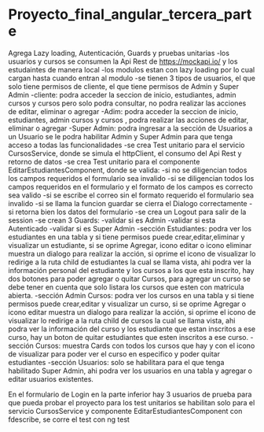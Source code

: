 # Proyecto_final_angular_tercera_parte
Agrega Lazy loading, Autenticación, Guards y pruebas unitarias
-los usuarios y cursos se consumen la Api Rest de https://mockapi.io/  y los estudaintes de manera local
-los modulos estan con lazy loading por lo cual cargan hasta cuando entran al modulo
-se tienen 3 tipos de usuarios, el que solo tiene permisos de cliente, el que tiene permisos de Admin y Super Admin
  -cliente: podra acceder la seccion de inicio, estudiantes, admin cursos y cursos pero solo podra consultar, no podra  realizar las acciones de editar, eliminar  o        agregar
  -Adim: podra acceder la seccion de inicio, estudiantes, admin cursos y cursos , podra realizar las acciones de editar, eliminar  o agregar
  -Super Admin: podra ingresar a la sección de Usuarios
a un Usuario se le podra habilitar Admin y Super Admin para que tenga acceso a todas las funcionalidades 
-se crea Test unitario para el servicio CursosService, donde se simula el httpClient, el consumo del Api Rest y retorno de datos
-se crea Test unitario para el componente EditarEstudiantesComponent, donde se valida:
  -si no se diligencian todos los campos requeridos el formulario sea invalido
  -si se diligencian todos los campos requeridos en el formulario y el formato de los campos es correcto sea valido
  -si se escribe el correo sin el formato requerido el formulario sea invalido
  -si se llama la funcion guardar se cierra el Dialogo correctamente
  -si retorna bien los datos del formulario
-se crea un Logout para salir de la session
-se crean 3 Guards:
  -validar si es Admin
  -validar si esta Autenticado
  -validar si es Super Admin
-sección Estudiantes: podra ver los estudiantes en una tabla y si tiene permisos puede crear,editar,eliminar y visualizar un estudiante, si se oprime Agregar, icono        editar o icono eliminar muestra un dialogo para realizar la acción, si oprime el icono de visualizar lo redirige a la ruta child de estudiantes la cual se llama          vista, ahi podra ver la información personal del estudiante y los cursos a los que esta inscrito, hay dos botones para poder agregar o quitar Cursos, para agregar un    curso se debe tener en cuenta que solo listara los cursos que esten con matricula abierta.
-sección Admin Cursos: podra ver los cursos en una tabla y si tiene permisos puede crear,editar y visualizar un curso, si se oprime Agregar o icono editar muestra un        dialogo para realizar la acción, si oprime el icono de visualizar lo redirige a la ruta child de cursos la cual se llama vista, ahi podra ver la información del curso    y los estudiante que estan inscritos a ese curso, hay un boton de quitar estudiantes que esten inscritos a ese curso.
-sección Cursos: muestra Cards con todos los cursos que hay y con el icono de visualizar para poder ver el curso en especifico y poder quitar estudiantes
-sección Usuarios: solo se habilitara para el que tenga habilitado Super Admin, ahi podra ver los usuarios en una tabla y agregar o editar usuarios existentes.

En el formulario de Login en la parte inferior hay 3 usuarios de prueba para que pueda probar el proyecto
para los test unitarios se habilitan solo para el servicio CursosService y componente EditarEstudiantesComponent con fdescribe, se corre el test con ng test
